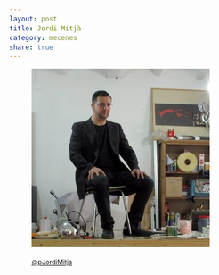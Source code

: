 ```yaml
---
layout: post
title: Jordi Mitjà
category: mecenes
share: true
---
```


<figure class="text-center">
	<img src="/public/img/jordi-mitja-mecenes-artinpocket-regular.jpg" alt="Jordi Mitjà - mecenes d'artipocket/regular" title="Jordi Mitjà - mecenes d'artipocket/regular">
	<figcaption>
		<p><small><i class="fa fa-twitter"></i> <a href="https://twitter.com/pepmares" title="Jordi Mitjà (JordiMitja) a Twitter">@pJordiMitja</a></small></p>
	</figcaption>
</figure>
